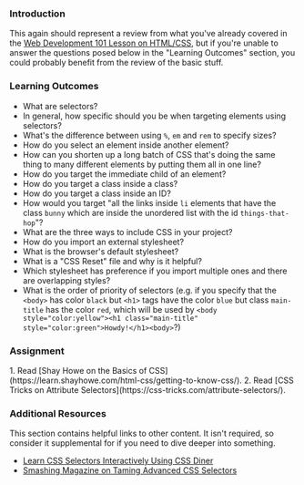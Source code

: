 ### Introduction

This again should represent a review from what you've already covered in the [Web Development 101 Lesson on HTML/CSS](/web-development-101/html-and-css-basics), but if you're unable to answer the questions posed below in the "Learning Outcomes" section, you could probably benefit from the review of the basic stuff.

### Learning Outcomes

* What are selectors?
* In general, how specific should you be when targeting elements using selectors?
* What's the difference between using `%`, `em` and `rem` to specify sizes?
* How do you select an element inside another element?
* How can you shorten up a long batch of CSS that's doing the same thing to many different elements by putting them all in one line?
* How do you target the immediate child of an element?
* How do you target a class inside a class?
* How do you target a class inside an ID?
* How would you target "all the links inside `li` elements that have the class `bunny` which are inside the unordered list with the id `things-that-hop`"?
* What are the three ways to include CSS in your project?
* How do you import an external stylesheet?
* What is the browser's default stylesheet?
* What is a "CSS Reset" file and why is it helpful?
* Which stylesheet has preference if you import multiple ones and there are overlapping styles?
* What is the order of priority of selectors (e.g. if you specify that the `<body>` has color `black` but `<h1>` tags have the color `blue` but class `main-title` has the color `red`, which will be used by `<body style="color:yellow"><h1 class="main-title" style="color:green">Howdy!</h1><body>`?)

### Assignment

<div class="lesson-content__panel" markdown="1">
1. Read [Shay Howe on the Basics of CSS](https://learn.shayhowe.com/html-css/getting-to-know-css/).
2. Read [CSS Tricks on Attribute Selectors](https://css-tricks.com/attribute-selectors/).
</div>

### Additional Resources
This section contains helpful links to other content. It isn't required, so consider it supplemental for if you need to dive deeper into something.

* [Learn CSS Selectors Interactively Using CSS Diner](http://flukeout.github.io/)
* [Smashing Magazine on Taming Advanced CSS Selectors](http://coding.smashingmagazine.com/2009/08/17/taming-advanced-css-selectors/)
